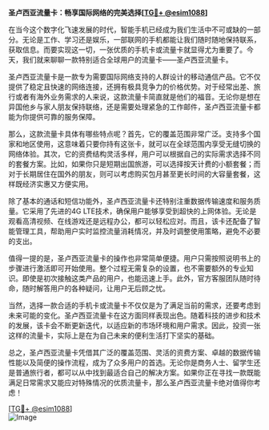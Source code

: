 **圣卢西亚流量卡：畅享国际网络的完美选择[[TG💪+ @esim1088](https://t.me/s/esim1088)]**

在当今这个数字化飞速发展的时代，智能手机已经成为我们生活中不可或缺的一部分。无论是工作、学习还是娱乐，一部联网的手机都能让我们随时随地保持联系，获取信息。而要实现这一切，一张优质的手机卡或流量卡就显得尤为重要了。今天，我们就来聊聊一款特别适合全球用户的流量卡——圣卢西亚流量卡。

圣卢西亚流量卡是一款专为需要国际网络支持的人群设计的移动通信产品。它不仅提供了稳定且快速的网络连接，还拥有极具竞争力的价格优势。对于经常出差、旅行或者有海外业务需求的人来说，这款流量卡简直就是他们的福音。无论你是想在异国他乡与家人朋友保持联络，还是需要处理紧急的工作邮件，圣卢西亚流量卡都能为你提供可靠的服务保障。

那么，这款流量卡具体有哪些特点呢？首先，它的覆盖范围非常广泛。支持多个国家和地区使用，这意味着只要你持有这张卡，就可以在全球范围内享受无缝切换的网络体验。其次，它的资费结构灵活多样，用户可以根据自己的实际需求选择不同的套餐方案。比如，如果你只是短期出国旅游，可以选择按天计费的小额套餐；而对于长期居住在国外的朋友，则可以考虑购买包月甚至更长时间的大容量套餐，这样既经济实惠又方便实用。

除了基本的通话和短信功能外，圣卢西亚流量卡还特别注重数据传输速度和服务质量。它采用了先进的4G LTE技术，确保用户能够享受到超快的上网体验。无论是观看高清视频、在线游戏还是远程办公，都可以轻松应对。而且，该卡还配备了智能管理工具，帮助用户实时监控流量消耗情况，并及时调整使用策略，避免不必要的支出。

值得一提的是，圣卢西亚流量卡的操作也非常简单便捷。用户只需按照说明书上的步骤进行激活即可开始使用。整个过程无需复杂的设置，也不需要额外的专业知识。即使是初次接触这类产品的用户，也能迅速上手。此外，官方客服团队随时待命，随时解答用户的各种疑问，让用户无后顾之忧。

当然，选择一款合适的手机卡或流量卡不仅仅是为了满足当前的需求，还要考虑到未来可能的变化。圣卢西亚流量卡在这方面同样表现出色。随着科技的进步和技术的发展，该卡会不断更新迭代，以适应新的市场环境和用户需求。因此，投资一张这样的流量卡，实际上是在为自己未来的便利生活打下坚实的基础。

总之，圣卢西亚流量卡凭借其广泛的覆盖范围、灵活的资费方案、卓越的数据传输性能以及简便的操作流程，成为了众多用户的首选。无论你是商务人士、留学生还是普通旅行者，都可以从中找到最适合自己的解决方案。如果你正在寻找一款既能满足日常需求又能应对特殊情况的优质流量卡，那么圣卢西亚流量卡绝对值得你考虑！

[[TG💪+ @esim1088](https://t.me/s/esim1088)]  
![Image](https://i.postimg.cc/4NQfJmqS/Snipaste-2025-05-13-00-14-12.png)